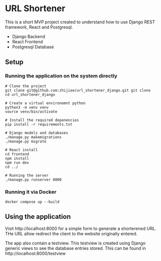 # URL Shortener 

This is a short MVP project created to understand how to use Django REST framework, React and Postgresql. 

- Django Backend 
- React Frontend 
- Postgresql Database

## Setup

### Running the application on the system directly
```
# Clone the project
git clone git@github.com:zhijiee/url_shortener_django.git git clone 
cd url_shortener_django

# Create a virtual environemnt python
python3 -m venv venv 
source venv/bin/activate

# Install the required depenencies 
pip install -r requirements.txt

# Django models and databases
./manage.py makemigrations
./manage.py migrate

# React install
cd frontend
npm install
npm run dev
cd ../

# Running the server
./manage.py runserver 8000
```

### Running it via Docker
```
docker compose up --build
```


## Using the application

Visit http://localhost:8000 for a simple form to generate a shorterened URL. THe URL allow redirect the client to the website originally entered. 

The app also contain a testview. This testview is created using Django generic views to see the database entries stored. 
This can be found in http://localhost:8000/testview